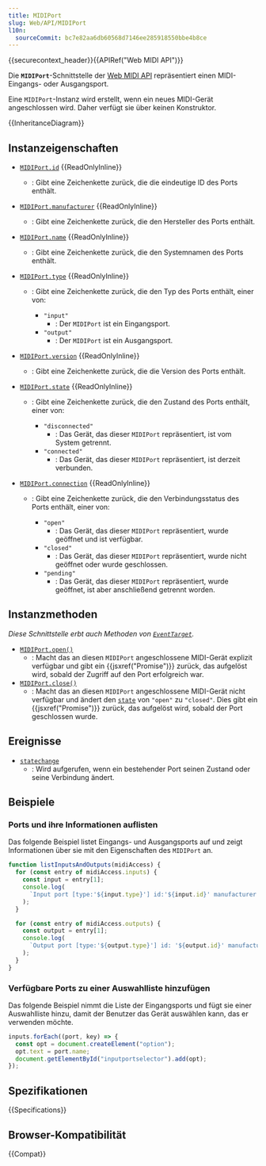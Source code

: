 ```yaml
---
title: MIDIPort
slug: Web/API/MIDIPort
l10n:
  sourceCommit: bc7e82aa6db60568d7146ee285918550bbe4b8ce
---
```


{{securecontext_header}}{{APIRef("Web MIDI API")}}

Die **`MIDIPort`**-Schnittstelle der [Web MIDI API](/de/docs/Web/API/Web_MIDI_API) repräsentiert einen MIDI-Eingangs- oder Ausgangsport.

Eine `MIDIPort`-Instanz wird erstellt, wenn ein neues MIDI-Gerät angeschlossen wird. Daher verfügt sie über keinen Konstruktor.

{{InheritanceDiagram}}

## Instanzeigenschaften

- [`MIDIPort.id`](/de/docs/Web/API/MIDIPort/id) {{ReadOnlyInline}}
  - : Gibt eine Zeichenkette zurück, die die eindeutige ID des Ports enthält.
- [`MIDIPort.manufacturer`](/de/docs/Web/API/MIDIPort/manufacturer) {{ReadOnlyInline}}
  - : Gibt eine Zeichenkette zurück, die den Hersteller des Ports enthält.
- [`MIDIPort.name`](/de/docs/Web/API/MIDIPort/name) {{ReadOnlyInline}}
  - : Gibt eine Zeichenkette zurück, die den Systemnamen des Ports enthält.
- [`MIDIPort.type`](/de/docs/Web/API/MIDIPort/type) {{ReadOnlyInline}}

  - : Gibt eine Zeichenkette zurück, die den Typ des Ports enthält, einer von:

    - `"input"`
      - : Der `MIDIPort` ist ein Eingangsport.
    - `"output"`
      - : Der `MIDIPort` ist ein Ausgangsport.

- [`MIDIPort.version`](/de/docs/Web/API/MIDIPort/version) {{ReadOnlyInline}}
  - : Gibt eine Zeichenkette zurück, die die Version des Ports enthält.
- [`MIDIPort.state`](/de/docs/Web/API/MIDIPort/state) {{ReadOnlyInline}}

  - : Gibt eine Zeichenkette zurück, die den Zustand des Ports enthält, einer von:

    - `"disconnected"`
      - : Das Gerät, das dieser `MIDIPort` repräsentiert, ist vom System getrennt.
    - `"connected"`
      - : Das Gerät, das dieser `MIDIPort` repräsentiert, ist derzeit verbunden.

- [`MIDIPort.connection`](/de/docs/Web/API/MIDIPort/connection) {{ReadOnlyInline}}

  - : Gibt eine Zeichenkette zurück, die den Verbindungsstatus des Ports enthält, einer von:

    - `"open"`
      - : Das Gerät, das dieser `MIDIPort` repräsentiert, wurde geöffnet und ist verfügbar.
    - `"closed"`
      - : Das Gerät, das dieser `MIDIPort` repräsentiert, wurde nicht geöffnet oder wurde geschlossen.
    - `"pending"`
      - : Das Gerät, das dieser `MIDIPort` repräsentiert, wurde geöffnet, ist aber anschließend getrennt worden.

## Instanzmethoden

_Diese Schnittstelle erbt auch Methoden von [`EventTarget`](/de/docs/Web/API/EventTarget)._

- [`MIDIPort.open()`](/de/docs/Web/API/MIDIPort/open)
  - : Macht das an diesen `MIDIPort` angeschlossene MIDI-Gerät explizit verfügbar und gibt ein {{jsxref("Promise")}} zurück, das aufgelöst wird, sobald der Zugriff auf den Port erfolgreich war.
- [`MIDIPort.close()`](/de/docs/Web/API/MIDIPort/close)
  - : Macht das an diesen `MIDIPort` angeschlossene MIDI-Gerät nicht verfügbar und ändert den [`state`](/de/docs/Web/API/MIDIPort/state) von `"open"` zu `"closed"`. Dies gibt ein {{jsxref("Promise")}} zurück, das aufgelöst wird, sobald der Port geschlossen wurde.

## Ereignisse

- [`statechange`](/de/docs/Web/API/MIDIPort/statechange_event)
  - : Wird aufgerufen, wenn ein bestehender Port seinen Zustand oder seine Verbindung ändert.

## Beispiele

### Ports und ihre Informationen auflisten

Das folgende Beispiel listet Eingangs- und Ausgangsports auf und zeigt Informationen über sie mit den Eigenschaften des `MIDIPort` an.

```js
function listInputsAndOutputs(midiAccess) {
  for (const entry of midiAccess.inputs) {
    const input = entry[1];
    console.log(
      `Input port [type:'${input.type}'] id:'${input.id}' manufacturer: '${input.manufacturer}' name: '${input.name}' version: '${input.version}'`,
    );
  }

  for (const entry of midiAccess.outputs) {
    const output = entry[1];
    console.log(
      `Output port [type:'${output.type}'] id: '${output.id}' manufacturer: '${output.manufacturer}' name: '${output.name}' version: '${output.version}'`,
    );
  }
}
```

### Verfügbare Ports zu einer Auswahlliste hinzufügen

Das folgende Beispiel nimmt die Liste der Eingangsports und fügt sie einer Auswahlliste hinzu, damit der Benutzer das Gerät auswählen kann, das er verwenden möchte.

```js
inputs.forEach((port, key) => {
  const opt = document.createElement("option");
  opt.text = port.name;
  document.getElementById("inputportselector").add(opt);
});
```

## Spezifikationen

{{Specifications}}

## Browser-Kompatibilität

{{Compat}}
